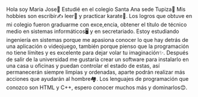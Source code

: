 Hola soy Maria  Jose👋
Estudié en el colegio Santa Ana sede Tupiza📖
Mis hobbies son escribir✍️ leer📖 y practicar karate🥋.
Los logros que obtuve en mi colegio fueron graduarme con exce,encia, obtener el título de técnico medio en sistemas informáticos🖥️ y en secretariado.
Estoy estudiando ingeniería en sistemas porque me apasiona conocer lo que hay detrás de una aplicación o videojuego, también porque pienso que la programación no tiene límites y es excelente para dejar volar tu imaginación✨.
Después de salir de la universidad me gustaría crear un software para instalarlo en una casa u oficinas y puedan controlar el estado de estas, así permanecerán siempre limpias y ordenadas, aparte podrán realizar más acciones que ayudarán al hombre🏘️.
Los lenguajes de programación que conozco son HTML y C++, espero conocer muchos más y dominarlos😊.
